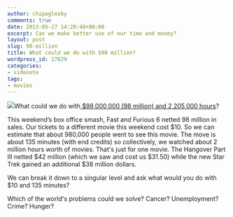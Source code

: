 ```yaml
---
author: chipoglesby
comments: true
date: 2013-05-27 14:29:48+00:00
excerpt: Can we make better use of our time and money?
layout: post
slug: 98-million
title: What could we do with $98 million?
wordpress_id: 27829
categories:
- sidenote
tags:
- movies
---
```


[![](https://storage.googleapis.com/www.chipoglesby.com/Moviegoers.jpg)](https://storage.googleapis.com/www.chipoglesby.com/Moviegoers.jpg)What could we do with[ $98,000,000 (98 million) and 2,205,000 hours](http://boxofficemojo.com/weekend/chart/)?

This weekend’s box office smash, Fast and Furious 6 netted 98 million in sales. Our tickets to a different movie this weekend cost $10. So we can estimate that about 980,000 people went to see this movie. The move is about 135 minutes (with end credits) so collectively, we watched about 2 million hours worth of movies. That's just for one movie. The Hangover Part III netted $42 million (which we saw and cost us $31.50) while the new Star Trek gained an additional $38 million dollars.

We can break it down to a singular level and ask what would you do with $10 and 135 minutes?

Which of the world's problems could we solve? Cancer? Unemployment? Crime? Hunger?
